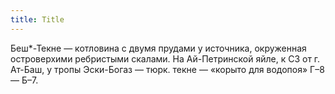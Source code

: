 ```yaml
---
title: Title
---
```


Беш*-Текне — котловина с двумя прудами у источника, окруженная островерхими
ребристыми скалами. На Ай-Петринской яйле, к СЗ от г. Ат-Баш, у тропы Эски-Богаз
— тюрк. текне — «корыто для водопоя» Г–8 — Б–7.
